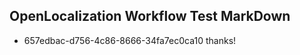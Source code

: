 ## OpenLocalization Workflow Test MarkDown
* 657edbac-d756-4c86-8666-34fa7ec0ca10 thanks!

<!--HONumber=Jul16_HO2-->


